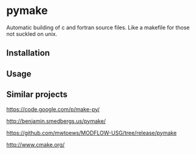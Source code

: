 pymake
======

Automatic building of c and fortran source files. Like a makefile for those not suckled on unix. 


Installation
------------

Usage
-----


Similar projects
----------------

https://code.google.com/p/make-py/

http://benjamin.smedbergs.us/pymake/

https://github.com/mwtoews/MODFLOW-USG/tree/release/pymake

http://www.cmake.org/

